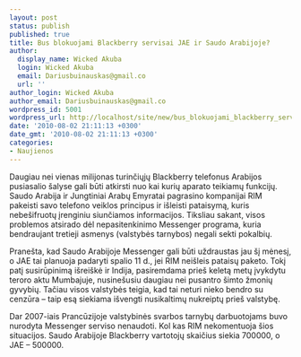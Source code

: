 ```yaml
---
layout: post
status: publish
published: true
title: Bus blokuojami Blackberry servisai JAE ir Saudo Arabijoje?
author:
  display_name: Wicked Akuba
  login: Wicked Akuba
  email: Dariusbuinauskas@gmail.co
  url: ''
author_login: Wicked Akuba
author_email: Dariusbuinauskas@gmail.co
wordpress_id: 5001
wordpress_url: http://localhost/site/new/bus_blokuojami_blackberry_servisai_jae_ir_saudo_arabijoje/
date: '2010-08-02 21:11:13 +0300'
date_gmt: '2010-08-02 21:11:13 +0300'
categories:
- Naujienos
---
```

<p>Daugiau nei vienas milijonas turinčiųjų Blackberry telefonus Arabijos pusiasalio šalyse gali būti atkirsti nuo kai kurių aparato teikiamų funkcijų. Saudo Arabija ir Jungtiniai Arabų Emyratai pagrasino kompanijai RIM pakeisti savo telefono veiklos principus ir išleisti pataisymą, kuris nebešifruotų įrenginiu siunčiamos informacijos. Tiksliau sakant, visos problemos atsirado dėl nepasitenkinimo Messenger programa, kuria bendraujant tretieji asmenys (valstybės tarnybos) negali sekti pokalbių.</p>
<p>Pranešta, kad Saudo Arabijoje Messenger gali būti uždraustas jau šį mėnesį, o JAE tai planuoja padaryti spalio 11 d., jei RIM neišleis pataisų paketo. Tokį patį susirūpinimą išreiškė ir Indija, pasiremdama prieš keletą metų įvykdytu teroro aktu Mumbajuje, nusinešusiu daugiau nei pusantro šimto žmonių gyvybių. Tačiau visos valstybės teigia, kad tai neturi nieko bendro su cenzūra – taip esą siekiama išvengti nusikaltimų nukreiptų prieš valstybę. </p>
<p>Dar 2007-iais Prancūzijoje valstybinės svarbos tarnybų darbuotojams buvo nurodyta Messenger serviso nenaudoti. Kol kas RIM nekomentuoja šios situacijos. Saudo Arabijoje Blackberry vartotojų skaičius siekia 700000, o JAE – 500000.<br /></p>
